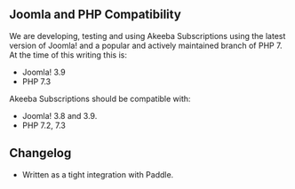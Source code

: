 ## Joomla and PHP Compatibility

We are developing, testing and using Akeeba Subscriptions using the latest version of Joomla! and a popular and actively maintained branch of PHP 7. At the time of this writing this is:

* Joomla! 3.9
* PHP 7.3

Akeeba Subscriptions should be compatible with:

* Joomla! 3.8 and 3.9.
* PHP 7.2, 7.3

## Changelog

* Written as a tight integration with Paddle.